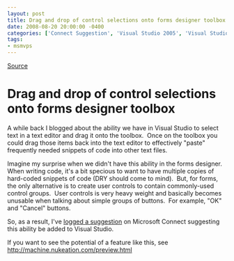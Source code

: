 ```yaml
---
layout: post
title: Drag and drop of control selections onto forms designer toolbox
date: 2008-08-20 20:00:00 -0400
categories: ['Connect Suggestion', 'Visual Studio 2005', 'Visual Studio 2008', 'Visual Studio vNext']
tags:
- msmvps
---
```

[Source](http://blogs.msmvps.com/peterritchie/2008/08/21/drag-and-drop-of-control-selections-onto-forms-designer-toolbox/ "Permalink to Drag and drop of control selections onto forms designer toolbox")

# Drag and drop of control selections onto forms designer toolbox

A while back I blogged about the ability we have in Visual Studio to select text in a text editor and drag it onto the toolbox.  Once on the toolbox you could drag those items back into the text editor to effectively "paste" frequently needed snippets of code into other text files.

Imagine my surprise when we didn't have this ability in the forms designer.  When writing code, it's a bit specious to want to have multiple copies of hard-coded snippets of code (DRY should come to mind).  But, for forms, the only alternative is to create user controls to contain commonly-used control groups.  User controls is very heavy weight and basically becomes unusable when talking about simple groups of buttons.  For example, "OK" and "Cancel" buttons.

So, as a result, I've [logged a suggestion][1] on Microsoft Connect suggesting this ability be added to Visual Studio.

If you want to see the potential of a feature like this, see <http://machine.nukeation.com/preview.html>

[1]: https://connect.microsoft.com/VisualStudio/feedback/ViewFeedback.aspx?FeedbackID=362827


